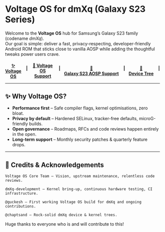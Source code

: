 # Voltage OS for **dmXq** (Galaxy S23 Series)

Welcome to the **Voltage OS** hub for Samsung’s Galaxy S23 family (codename *dmXq*).  
Our goal is simple: deliver a fast, privacy-respecting, developer-friendly Android ROM that sticks close to vanilla AOSP while adding the thoughtful tweaks power users crave.

<h4 align="center">
<span style="display:inline-flex; align-items:center; gap:12px;">
  <a href="https://github.com/VoltageOS" target="_blank" rel="noopener noreferrer">
   ✨ Voltage OS
  </a>
 &nbsp|&nbsp
   <a href="https://t.me/VoltageOS" target="_blank" rel="noopener noreferrer">
    💬 Voltage OS Support
  </a>
  &nbsp|&nbsp
   <a href="https://t.me/s23_aosp_updates" target="_blank" rel="noopener noreferrer">
   💬 Galaxy&nbsp;S23&nbsp;AOSP&nbsp;Support
  </a>
  &nbsp|&nbsp
  <a href="https://github.com/dmXq-development" target="_blank" rel="noopener noreferrer">
   🚀 Device&nbsp;Tree
  </a>
   </a>
  &nbsp|&nbsp
</span>
  
---

## ✨ Why Voltage OS?

- **Performance first** – Safe compiler flags, kernel optimisations, zero bloat.  
- **Privacy by default** – Hardened SELinux, tracker-free defaults, microG-friendly builds.  
- **Open governance** – Roadmaps, RFCs and code reviews happen entirely in the open.  
- **Long-term support** – Monthly security patches & quarterly feature drops.

---

## 🙌 Credits & Acknowledgements

    Voltage OS Core Team – Vision, upstream maintenance, relentless code reviews.

    dmXq-development – Kernel bring-up, continuous hardware testing, CI infrastructure.

    @guckesh – First working Voltage OS build for dmXq and ongoing contributions.

    @chaptsand – Rock-solid dmXq device & kernel trees.

Huge thanks to everyone who is and will contribute to this!
